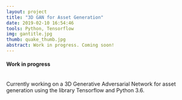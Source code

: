```yaml
---
layout: project
title: "3D GAN for Asset Generation"
date: 2019-02-10 16:54:46
tools: Python, Tensorflow
img: gantitle.jpg
thumb: quake_thumb.jpg
abstract: Work in progress. Coming soon!
---
```

#### Work in progress
<br>
Currently working on a 3D Generative Adversarial Network for asset generation using the library Tensorflow and Python 3.6.
